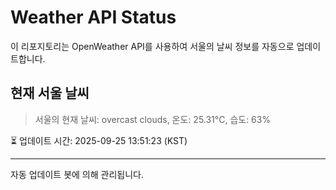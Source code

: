 
# Weather API Status

이 리포지토리는 OpenWeather API를 사용하여 서울의 날씨 정보를 자동으로 업데이트합니다.

## 현재 서울 날씨
> 서울의 현재 날씨: overcast clouds, 온도: 25.31°C, 습도: 63%

⏳ 업데이트 시간: 2025-09-25 13:51:23 (KST)

---
자동 업데이트 봇에 의해 관리됩니다.
